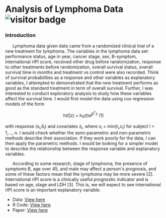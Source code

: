 # Analysis of Lymphoma Data ![visitor badge](https://visitor-badge.glitch.me/badge?page_id=shikaijin/STAT-486-Survival-Analysis.visitor-badge)


### Introduction
<p>&nbsp;&nbsp;&nbsp;&nbsp;&nbsp;&nbsp;Lymphoma data given data came from a randomized clinical trial of a new treatment for lymphoma. The variables in the lymphoma data set: performance status, age in year, cancer stage, sex, B-symptom, international rIPI score, received other drug before randomization, response to other treatments before randomization, overall survival status, overall survival time in months and treatment vs control were also recorded. Think of survival probabilities as a response and other variables as explanatory variables, I attempted to demonstrated that the new treatment performs as good as the standard treatment in term of overall survival. Further, I was interested to conduct exploratory analysis to study how these variables affect the survival time. I would first model the data using cox regression models of the form</p>
<p align="center">h(t|z) = h<sub>0</sub>(t)e<sup>β<sup>T</sup>z</sup>    (1)</p>
<p> with response (x<sub>i</sub>,δ<sub>i</sub>) and covariates z<sub>i</sub>, where x<sub>i</sub> = min(t<sub>i</sub>,c<sub>i</sub>) for subject I = 1,…, n. I would check whether the semi-parametric and non-parametric methods describe their association. If they work poorly for the data, I can then apply the parametric methods. I would be looking for a simpler model to describe the relationship between the response variable and explanatory variables.</p>
<p>&nbsp;&nbsp;&nbsp;&nbsp;&nbsp;&nbsp;According to some research, stage of lymphoma, the presence of symptoms B, age over 45, and male may affect a person's prognosis, and some of these factors mean that the lymphoma may be more severe [2]. International rIPI score is a clinically useful prognostic indicator and is based on age, stage and LDH [3]. This is, we will expect to see international rIPI score is an important explanatory variable.</p>



* Data: [View here](https://github.com/shikaijin/Analysis-of-Lymphoma-Data/blob/1a10df0feeea003f9abe8036ec13389b8ecd2f9d/lymphoma.csv)
* R Code: [View here](https://github.com/shikaijin/Analysis-of-Lymphoma-Data/blob/1a10df0feeea003f9abe8036ec13389b8ecd2f9d/output.R)
* Paper: [View here](https://github.com/shikaijin/Analysis-of-Lymphoma-Data/blob/94b98acac60c343d5f773070e7a63d13090ed662/paper.md)

